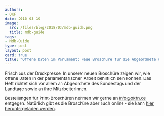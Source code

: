 ```yaml
---
authors: 
- OKF
date: 2018-03-19
image:
  src: /files/blog/2018/03/mdb-guide.png
  title: mdb-guide
tags:
- Mdb-Guide
type: post
layout: post
card: true
title: "Offene Daten im Parlament: Neue Broschüre für die Abgeordnete und MitarbeiterInnen" 
---
```


Frisch aus der Druckpresse: In unserer neuen Broschüre zeigen wir, wie offene Daten in der parlamentarischen Arbeit behilflich sein können. Das Heft richtet sich vor allem an Abgeordnete des Bundestags und der Landtage sowie an ihre MitarbeiterInnen.

Bestellungen für Print-Broschüren nehmen wir gerne an info@okfn.de entgegen. Natürlich gibt es die Broschüre aber auch online - sie kann [hier heruntergeladen werden](/files/blog/2018/03/okf-mdb-guide.pdf).
